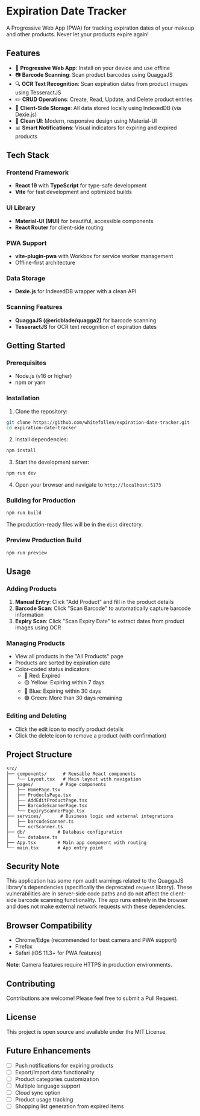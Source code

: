 # Expiration Date Tracker

A Progressive Web App (PWA) for tracking expiration dates of your makeup and other products. Never let your products expire again!

## Features

- 📱 **Progressive Web App**: Install on your device and use offline
- 📷 **Barcode Scanning**: Scan product barcodes using QuaggaJS
- 🔍 **OCR Text Recognition**: Scan expiration dates from product images using TesseractJS
- ✏️ **CRUD Operations**: Create, Read, Update, and Delete product entries
- 💾 **Client-Side Storage**: All data stored locally using IndexedDB (via Dexie.js)
- 🎨 **Clean UI**: Modern, responsive design using Material-UI
- 📊 **Smart Notifications**: Visual indicators for expiring and expired products

## Tech Stack

### Frontend Framework
- **React 19** with **TypeScript** for type-safe development
- **Vite** for fast development and optimized builds

### UI Library
- **Material-UI (MUI)** for beautiful, accessible components
- **React Router** for client-side routing

### PWA Support
- **vite-plugin-pwa** with Workbox for service worker management
- Offline-first architecture

### Data Storage
- **Dexie.js** for IndexedDB wrapper with a clean API

### Scanning Features
- **QuaggaJS (@ericblade/quagga2)** for barcode scanning
- **TesseractJS** for OCR text recognition of expiration dates

## Getting Started

### Prerequisites
- Node.js (v16 or higher)
- npm or yarn

### Installation

1. Clone the repository:
```bash
git clone https://github.com/whitefallen/expiration-date-tracker.git
cd expiration-date-tracker
```

2. Install dependencies:
```bash
npm install
```

3. Start the development server:
```bash
npm run dev
```

4. Open your browser and navigate to `http://localhost:5173`

### Building for Production

```bash
npm run build
```

The production-ready files will be in the `dist` directory.

### Preview Production Build

```bash
npm run preview
```

## Usage

### Adding Products

1. **Manual Entry**: Click "Add Product" and fill in the product details
2. **Barcode Scan**: Click "Scan Barcode" to automatically capture barcode information
3. **Expiry Scan**: Click "Scan Expiry Date" to extract dates from product images using OCR

### Managing Products

- View all products in the "All Products" page
- Products are sorted by expiration date
- Color-coded status indicators:
  - 🔴 Red: Expired
  - 🟡 Yellow: Expiring within 7 days
  - 🔵 Blue: Expiring within 30 days
  - 🟢 Green: More than 30 days remaining

### Editing and Deleting

- Click the edit icon to modify product details
- Click the delete icon to remove a product (with confirmation)

## Project Structure

```
src/
├── components/      # Reusable React components
│   └── Layout.tsx   # Main layout with navigation
├── pages/          # Page components
│   ├── HomePage.tsx
│   ├── ProductsPage.tsx
│   ├── AddEditProductPage.tsx
│   ├── BarcodeScannerPage.tsx
│   └── ExpiryScannerPage.tsx
├── services/       # Business logic and external integrations
│   ├── barcodeScanner.ts
│   └── ocrScanner.ts
├── db/            # Database configuration
│   └── database.ts
├── App.tsx        # Main app component with routing
└── main.tsx       # App entry point
```

## Security Note

This application has some npm audit warnings related to the QuaggaJS library's dependencies (specifically the deprecated `request` library). These vulnerabilities are in server-side code paths and do not affect the client-side barcode scanning functionality. The app runs entirely in the browser and does not make external network requests with these dependencies.

## Browser Compatibility

- Chrome/Edge (recommended for best camera and PWA support)
- Firefox
- Safari (iOS 11.3+ for PWA features)

**Note**: Camera features require HTTPS in production environments.

## Contributing

Contributions are welcome! Please feel free to submit a Pull Request.

## License

This project is open source and available under the MIT License.

## Future Enhancements

- [ ] Push notifications for expiring products
- [ ] Export/Import data functionality
- [ ] Product categories customization
- [ ] Multiple language support
- [ ] Cloud sync option
- [ ] Product usage tracking
- [ ] Shopping list generation from expired items
